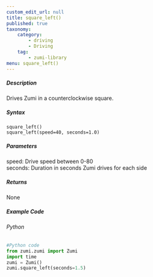 ```yaml
---
custom_edit_url: null
title: square_left()
published: true
taxonomy:
    category:
        - driving
        - Driving
    tag:
        - zumi-library
menu: square_left()
---
```


##### Description
Drives Zumi in a counterclockwise square.

##### Syntax
```square_left()```<br />
```square_left(speed=40, seconds=1.0)```<br />

##### Parameters
speed: Drive speed between 0-80<br />
seconds: Duration in seconds Zumi drives for each side

##### Returns
None

##### Example Code
###### Python
```python
#Python code
from zumi.zumi import Zumi
import time
zumi = Zumi()
zumi.square_left(seconds=1.5)
```